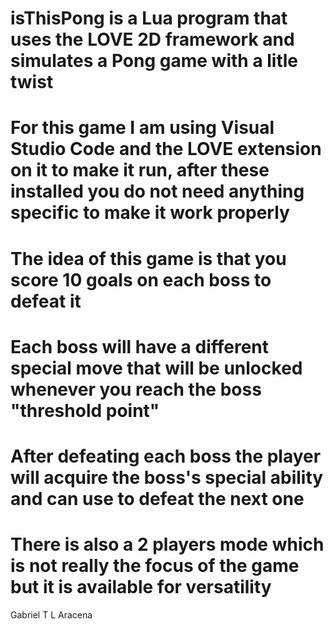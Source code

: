 # isThisPong is a Lua program that uses the LOVE 2D framework and simulates a Pong game with a litle twist
# For this game I am using Visual Studio Code and the LOVE extension on it to make it run, after these installed you do not need anything specific to make it work properly
# The idea of this game is that you score 10 goals on each boss to defeat it
# Each boss will have a different special move that will be unlocked whenever you reach the boss "threshold point"
# After defeating each boss the player will acquire the boss's special ability and can use to defeat the next one
# There is also a 2 players mode which is not really the focus of the game but it is available for versatility

Gabriel T L Aracena
